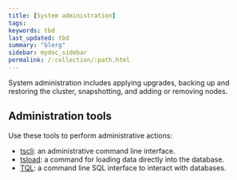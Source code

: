 ```yaml
---
title: [System administration]
tags:
keywords: tbd
last_updated: tbd
summary: "blerg"
sidebar: mydoc_sidebar
permalink: /:collection/:path.html
---
```

System administration includes applying upgrades, backing up and restoring the cluster, snapshotting, and adding or removing nodes.

## Administration tools

Use these tools to perform administrative actions:

-   [tscli](/reference/tscli-command-ref.html#): an administrative command line interface.
-   [tsload](/reference/data-importer-ref.html#): a command for loading data directly into the database.
-   [TQL](/reference/sql-cli-commands.html#): a command line SQL interface to interact with databases.
